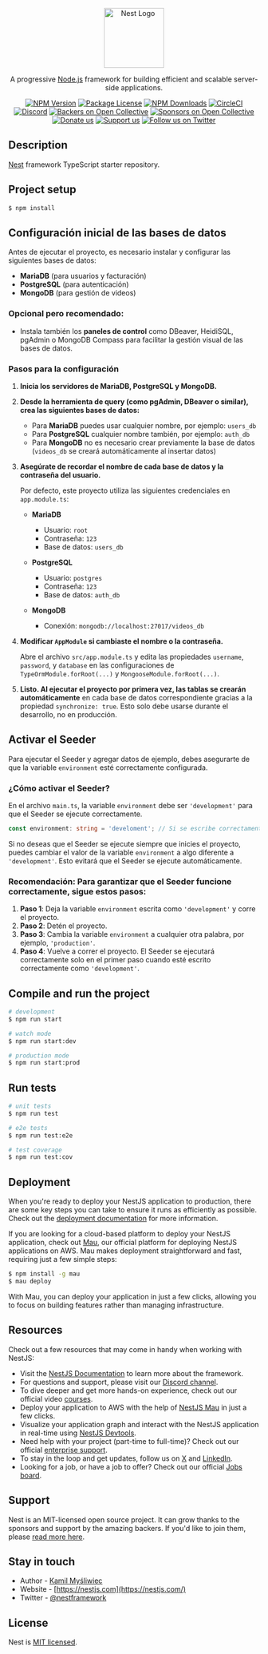 <p align="center">
  <a href="http://nestjs.com/" target="blank"><img src="https://nestjs.com/img/logo-small.svg" width="120" alt="Nest Logo" /></a>
</p>

[circleci-image]: https://img.shields.io/circleci/build/github/nestjs/nest/master?token=abc123def456
[circleci-url]: https://circleci.com/gh/nestjs/nest

  <p align="center">A progressive <a href="http://nodejs.org" target="_blank">Node.js</a> framework for building efficient and scalable server-side applications.</p>
    <p align="center">
<a href="https://www.npmjs.com/~nestjscore" target="_blank"><img src="https://img.shields.io/npm/v/@nestjs/core.svg" alt="NPM Version" /></a>
<a href="https://www.npmjs.com/~nestjscore" target="_blank"><img src="https://img.shields.io/npm/l/@nestjs/core.svg" alt="Package License" /></a>
<a href="https://www.npmjs.com/~nestjscore" target="_blank"><img src="https://img.shields.io/npm/dm/@nestjs/common.svg" alt="NPM Downloads" /></a>
<a href="https://circleci.com/gh/nestjs/nest" target="_blank"><img src="https://img.shields.io/circleci/build/github/nestjs/nest/master" alt="CircleCI" /></a>
<a href="https://discord.gg/G7Qnnhy" target="_blank"><img src="https://img.shields.io/badge/discord-online-brightgreen.svg" alt="Discord"/></a>
<a href="https://opencollective.com/nest#backer" target="_blank"><img src="https://opencollective.com/nest/backers/badge.svg" alt="Backers on Open Collective" /></a>
<a href="https://opencollective.com/nest#sponsor" target="_blank"><img src="https://opencollective.com/nest/sponsors/badge.svg" alt="Sponsors on Open Collective" /></a>
  <a href="https://paypal.me/kamilmysliwiec" target="_blank"><img src="https://img.shields.io/badge/Donate-PayPal-ff3f59.svg" alt="Donate us"/></a>
    <a href="https://opencollective.com/nest#sponsor"  target="_blank"><img src="https://img.shields.io/badge/Support%20us-Open%20Collective-41B883.svg" alt="Support us"></a>
  <a href="https://twitter.com/nestframework" target="_blank"><img src="https://img.shields.io/twitter/follow/nestframework.svg?style=social&label=Follow" alt="Follow us on Twitter"></a>
</p>
  <!--[![Backers on Open Collective](https://opencollective.com/nest/backers/badge.svg)](https://opencollective.com/nest#backer)
  [![Sponsors on Open Collective](https://opencollective.com/nest/sponsors/badge.svg)](https://opencollective.com/nest#sponsor)-->

## Description

[Nest](https://github.com/nestjs/nest) framework TypeScript starter repository.

## Project setup

```bash
$ npm install
```
## Configuración inicial de las bases de datos

Antes de ejecutar el proyecto, es necesario instalar y configurar las siguientes bases de datos:

- **MariaDB** (para usuarios y facturación)
- **PostgreSQL** (para autenticación)
- **MongoDB** (para gestión de videos)

### Opcional pero recomendado:
- Instala también los **paneles de control** como DBeaver, HeidiSQL, pgAdmin o MongoDB Compass para facilitar la gestión visual de las bases de datos.

### Pasos para la configuración

1. **Inicia los servidores de MariaDB, PostgreSQL y MongoDB.**

2. **Desde la herramienta de query (como pgAdmin, DBeaver o similar), crea las siguientes bases de datos:**

   - Para **MariaDB** puedes usar cualquier nombre, por ejemplo: `users_db`
   - Para **PostgreSQL** cualquier nombre también, por ejemplo: `auth_db`
   - Para **MongoDB** no es necesario crear previamente la base de datos (`videos_db` se creará automáticamente al insertar datos)

3. **Asegúrate de recordar el nombre de cada base de datos y la contraseña del usuario.**

   Por defecto, este proyecto utiliza las siguientes credenciales en `app.module.ts`:

   - **MariaDB**
     - Usuario: `root`
     - Contraseña: `123`
     - Base de datos: `users_db`

   - **PostgreSQL**
     - Usuario: `postgres`
     - Contraseña: `123`
     - Base de datos: `auth_db`

   - **MongoDB**
     - Conexión: `mongodb://localhost:27017/videos_db`

4. **Modificar `AppModule` si cambiaste el nombre o la contraseña.**

   Abre el archivo `src/app.module.ts` y edita las propiedades `username`, `password`, y `database` en las configuraciones de `TypeOrmModule.forRoot(...)` y `MongooseModule.forRoot(...)`.

5. **Listo. Al ejecutar el proyecto por primera vez, las tablas se crearán automáticamente** en cada base de datos correspondiente gracias a la propiedad `synchronize: true`. Esto solo debe usarse durante el desarrollo, no en producción.

## Activar el Seeder

Para ejecutar el Seeder y agregar datos de ejemplo, debes asegurarte de que la variable `environment` esté correctamente configurada.

### ¿Cómo activar el Seeder?

En el archivo `main.ts`, la variable `environment` debe ser `'development'` para que el Seeder se ejecute correctamente.

```typescript
const environment: string = 'develoment'; // Si se escribe correctamente
```
Si no deseas que el Seeder se ejecute siempre que inicies el proyecto, puedes cambiar el valor de la variable `environment` a algo diferente a `'development'`. Esto evitará que el Seeder se ejecute automáticamente.

### Recomendación: Para garantizar que el Seeder funcione correctamente, sigue estos pasos:

1. **Paso 1**: Deja la variable `environment` escrita como `'development'` y corre el proyecto.
2. **Paso 2**: Detén el proyecto.
3. **Paso 3**: Cambia la variable `environment` a cualquier otra palabra, por ejemplo, `'production'`.
4. **Paso 4**: Vuelve a correr el proyecto. El Seeder se ejecutará correctamente solo en el primer paso cuando esté escrito correctamente como `'development'`.

## Compile and run the project

```bash
# development
$ npm run start

# watch mode
$ npm run start:dev

# production mode
$ npm run start:prod
```

## Run tests

```bash
# unit tests
$ npm run test

# e2e tests
$ npm run test:e2e

# test coverage
$ npm run test:cov
```

## Deployment

When you're ready to deploy your NestJS application to production, there are some key steps you can take to ensure it runs as efficiently as possible. Check out the [deployment documentation](https://docs.nestjs.com/deployment) for more information.

If you are looking for a cloud-based platform to deploy your NestJS application, check out [Mau](https://mau.nestjs.com), our official platform for deploying NestJS applications on AWS. Mau makes deployment straightforward and fast, requiring just a few simple steps:

```bash
$ npm install -g mau
$ mau deploy
```

With Mau, you can deploy your application in just a few clicks, allowing you to focus on building features rather than managing infrastructure.

## Resources

Check out a few resources that may come in handy when working with NestJS:

- Visit the [NestJS Documentation](https://docs.nestjs.com) to learn more about the framework.
- For questions and support, please visit our [Discord channel](https://discord.gg/G7Qnnhy).
- To dive deeper and get more hands-on experience, check out our official video [courses](https://courses.nestjs.com/).
- Deploy your application to AWS with the help of [NestJS Mau](https://mau.nestjs.com) in just a few clicks.
- Visualize your application graph and interact with the NestJS application in real-time using [NestJS Devtools](https://devtools.nestjs.com).
- Need help with your project (part-time to full-time)? Check out our official [enterprise support](https://enterprise.nestjs.com).
- To stay in the loop and get updates, follow us on [X](https://x.com/nestframework) and [LinkedIn](https://linkedin.com/company/nestjs).
- Looking for a job, or have a job to offer? Check out our official [Jobs board](https://jobs.nestjs.com).

## Support

Nest is an MIT-licensed open source project. It can grow thanks to the sponsors and support by the amazing backers. If you'd like to join them, please [read more here](https://docs.nestjs.com/support).

## Stay in touch

- Author - [Kamil Myśliwiec](https://twitter.com/kammysliwiec)
- Website - [https://nestjs.com](https://nestjs.com/)
- Twitter - [@nestframework](https://twitter.com/nestframework)

## License

Nest is [MIT licensed](https://github.com/nestjs/nest/blob/master/LICENSE).
